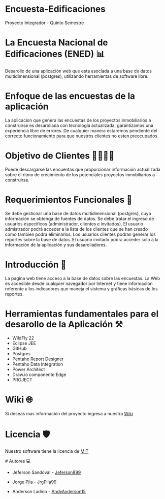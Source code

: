 # Encuesta-Edificaciones
Proyecto Integrador - Quinto Semestre 
# La Encuesta Nacional de Edificaciones (ENED) 📊
Desarollo de una aplicación web que esta asociada a una base de datos multidimensional (postgres), utilizando herramientas de software libre.
# Enfoque de las encuestas de la aplicación 
La aplicacion que genera las encuestas de los proyectos inmobiliarios a construirse es desarollada con tecnología actualizada, garantizamos una experiencia libre de errores. De cualquier manera estaremos pendiente del correcto funcionamiento para que nuestros clientes no esten preocupados.
# Objetivo de Clientes 👨‍👨‍👦‍👦
Puede descargarse las encuentas que proporcionar información actualizada sobre el ritmo de crecimiento de los potenciales proyectos inmobiliarios a construirse.
# Requerimientos Funcionales 📑
Se debe gestionar una base de datos multidimensional (postgres), cuya información se obtenga de fuentes de datos. Se debe tratar el ingreso de usuarios especificos (administrador, clientes e invitados). El usuario admistrador podrá acceder a la lista de los clientes que se han creado como  tambien podra eliminarlos. Los usuarios clientes podran generar los reportes sobre la base de datos. El usuario invitado podra acceder solo a la información de la aplicación y sus desarolladores.
# Introducción 📃
La pagina web tiene acceso a la base de datos sobre las encuestas. La Web es accesible desde cualquier navegador por Internet y tiene información referente a los indicadores que maneja el sistema y gráficas básicas de los reportes.
# Herramientas fundamentales para el desarollo de la Aplicación ⚒️
* WildFly 22
* Eclipse JEE
* GitHub
* Postgres
* Pentaho Report Designer
* Pentaho Data Integration
* Power Architect
* Draw.io componente Edge
* PROJECT
# Wiki 🌐
<html>
<body>
  <p>Si deseas mas información del proyecto ingresa a nuestra  <a href="https://github.com/AndyAnderson15/Encuesta-Edificaciones/wiki">Wiki</a></p>
</body>
</html>

# Licencia 🛡️
<p>Nuestro software tiene la licencia de <a href="https://es.wikipedia.org/wiki/Licencia_MIT#:~:text=La%20licencia%20MIT%20es%20una,%2C%20Massachusetts%20Institute%20of%20Technology">MIT</a></p>
# Autores 💻

* <p>Jeferson Sandoval - <a href="https://github.com/Jeferson899">Jeferson899</a></p>
* <p>Jorge Pila - <a href="https://github.com/JrgPila99">JrgPila99</a></p>
* <p>Anderson Ladino - <a href="https://github.com/AndyAnderson15">AndyAnderson15</a></p>


